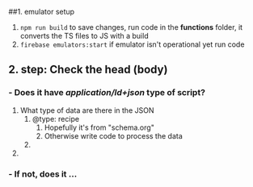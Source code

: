 ##1. emulator setup

1. ``npm run build`` to save changes, run code in the **functions** folder, it converts the TS files to JS with a build
2. ``firebase emulators:start`` if emulator isn't operational yet run code

## 2. step: Check the head (body)
### - Does it have *application/ld+json* type of script?
1. What type of data are there in the JSON
   1. @type: recipe
      1. Hopefully it's from "schema.org"
      2. Otherwise write code to process the data
   2. 
2. 

### - If not, does it ...
